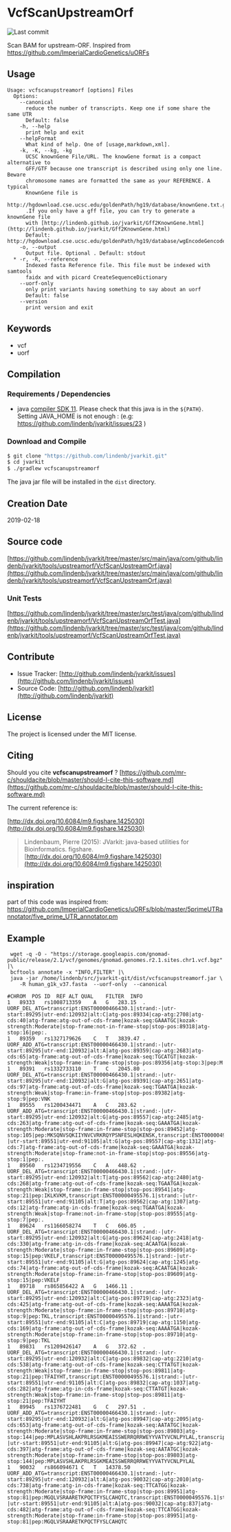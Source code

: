 # VcfScanUpstreamOrf

![Last commit](https://img.shields.io/github/last-commit/lindenb/jvarkit.png)

Scan BAM for upstream-ORF. Inspired from https://github.com/ImperialCardioGenetics/uORFs 


## Usage

```
Usage: vcfscanupstreamorf [options] Files
  Options:
    --canonical
      reduce the number of transcripts. Keep one if some share the same UTR
      Default: false
    -h, --help
      print help and exit
    --helpFormat
      What kind of help. One of [usage,markdown,xml].
    -k, -K, --kg, -kg
      UCSC knownGene File/URL. The knowGene format is a compact alternative to 
      GFF/GTF because one transcript is described using only one line.	Beware 
      chromosome names are formatted the same as your REFERENCE. A typical 
      KnownGene file is 
      http://hgdownload.cse.ucsc.edu/goldenPath/hg19/database/knownGene.txt.gz 
      .If you only have a gff file, you can try to generate a knownGene file 
      with [http://lindenb.github.io/jvarkit/Gff2KnownGene.html](http://lindenb.github.io/jvarkit/Gff2KnownGene.html)
      Default: http://hgdownload.cse.ucsc.edu/goldenPath/hg19/database/wgEncodeGencodeBasicV19.txt.gz
    -o, --output
      Output file. Optional . Default: stdout
  * -r, -R, --reference
      Indexed fasta Reference file. This file must be indexed with samtools 
      faidx and with picard CreateSequenceDictionary
    --uorf-only
      only print variants having something to say about an uorf
      Default: false
    --version
      print version and exit

```


## Keywords

 * vcf
 * uorf


## Compilation

### Requirements / Dependencies

* java [compiler SDK 11](https://jdk.java.net/11/). Please check that this java is in the `${PATH}`. Setting JAVA_HOME is not enough : (e.g: https://github.com/lindenb/jvarkit/issues/23 )


### Download and Compile

```bash
$ git clone "https://github.com/lindenb/jvarkit.git"
$ cd jvarkit
$ ./gradlew vcfscanupstreamorf
```

The java jar file will be installed in the `dist` directory.


## Creation Date

2019-02-18

## Source code 

[https://github.com/lindenb/jvarkit/tree/master/src/main/java/com/github/lindenb/jvarkit/tools/upstreamorf/VcfScanUpstreamOrf.java](https://github.com/lindenb/jvarkit/tree/master/src/main/java/com/github/lindenb/jvarkit/tools/upstreamorf/VcfScanUpstreamOrf.java)

### Unit Tests

[https://github.com/lindenb/jvarkit/tree/master/src/test/java/com/github/lindenb/jvarkit/tools/upstreamorf/VcfScanUpstreamOrfTest.java](https://github.com/lindenb/jvarkit/tree/master/src/test/java/com/github/lindenb/jvarkit/tools/upstreamorf/VcfScanUpstreamOrfTest.java)


## Contribute

- Issue Tracker: [http://github.com/lindenb/jvarkit/issues](http://github.com/lindenb/jvarkit/issues)
- Source Code: [http://github.com/lindenb/jvarkit](http://github.com/lindenb/jvarkit)

## License

The project is licensed under the MIT license.

## Citing

Should you cite **vcfscanupstreamorf** ? [https://github.com/mr-c/shouldacite/blob/master/should-I-cite-this-software.md](https://github.com/mr-c/shouldacite/blob/master/should-I-cite-this-software.md)

The current reference is:

[http://dx.doi.org/10.6084/m9.figshare.1425030](http://dx.doi.org/10.6084/m9.figshare.1425030)

> Lindenbaum, Pierre (2015): JVarkit: java-based utilities for Bioinformatics. figshare.
> [http://dx.doi.org/10.6084/m9.figshare.1425030](http://dx.doi.org/10.6084/m9.figshare.1425030)


## inspiration

part of this code was inspired from: https://github.com/ImperialCardioGenetics/uORFs/blob/master/5primeUTRannotator/five_prime_UTR_annotator.pm

## Example

```
 wget -q -O - "https://storage.googleapis.com/gnomad-public/release/2.1/vcf/genomes/gnomad.genomes.r2.1.sites.chr1.vcf.bgz" |\
 bcftools annotate -x "INFO,FILTER" |\
 java -jar /home/lindenb/src/jvarkit-git/dist/vcfscanupstreamorf.jar \
 	-R human_g1k_v37.fasta  --uorf-only  --canonical  

#CHROM	POS	ID	REF	ALT	QUAL	FILTER	INFO
1	89333	rs1008713359	A	G	283.15	.	UORF_DEL_ATG=transcript:ENST00000466430.1|strand:-|utr-start:89295|utr-end:120932|alt:C|atg-pos:89334|cap-atg:2708|atg-cds:40|atg-frame:atg-out-of-cds-frame|kozak-seq:GAAATGC|kozak-strength:Moderate|stop-frame:not-in-frame-stop|stop-pos:89318|atg-stop:16|pep:.
1	89359	rs1327179626	C	T	3839.47	.	UORF_ADD_ATG=transcript:ENST00000466430.1|strand:-|utr-start:89295|utr-end:120932|alt:A|atg-pos:89359|cap-atg:2683|atg-cds:65|atg-frame:atg-out-of-cds-frame|kozak-seq:TGCATGT|kozak-strength:Weak|stop-frame:in-frame-stop|stop-pos:89356|atg-stop:3|pep:M
1	89391	rs1332733110	T	C	2045.80	.	UORF_DEL_ATG=transcript:ENST00000466430.1|strand:-|utr-start:89295|utr-end:120932|alt:G|atg-pos:89391|cap-atg:2651|atg-cds:97|atg-frame:atg-out-of-cds-frame|kozak-seq:TGAATGA|kozak-strength:Weak|stop-frame:in-frame-stop|stop-pos:89382|atg-stop:9|pep:VNK
1	89555	rs1200434471	A	C	283.62	.	UORF_ADD_ATG=transcript:ENST00000466430.1|strand:-|utr-start:89295|utr-end:120932|alt:G|atg-pos:89557|cap-atg:2485|atg-cds:263|atg-frame:atg-out-of-cds-frame|kozak-seq:GAAATGA|kozak-strength:Moderate|stop-frame:in-frame-stop|stop-pos:89452|atg-stop:105|pep:MKSQNVSQKIIYNVCVRKRQYPSNFESLHQKENSK,transcript:ENST00000495576.1|strand:-|utr-start:89551|utr-end:91105|alt:G|atg-pos:89557|cap-atg:1312|atg-cds:7|atg-frame:atg-out-of-cds-frame|kozak-seq:GAAATGA|kozak-strength:Moderate|stop-frame:not-in-frame-stop|stop-pos:89556|atg-stop:1|pep:.
1	89560	rs1234719556	C	A	448.62	.	UORF_DEL_ATG=transcript:ENST00000466430.1|strand:-|utr-start:89295|utr-end:120932|alt:T|atg-pos:89562|cap-atg:2480|atg-cds:268|atg-frame:atg-out-of-cds-frame|kozak-seq:TGAATGA|kozak-strength:Weak|stop-frame:in-frame-stop|stop-pos:89541|atg-stop:21|pep:IKLKVKM,transcript:ENST00000495576.1|strand:-|utr-start:89551|utr-end:91105|alt:T|atg-pos:89562|cap-atg:1307|atg-cds:12|atg-frame:atg-in-cds-frame|kozak-seq:TGAATGA|kozak-strength:Weak|stop-frame:not-in-frame-stop|stop-pos:89555|atg-stop:7|pep:.
1	89624	rs1166058274	T	C	606.05	.	UORF_DEL_ATG=transcript:ENST00000466430.1|strand:-|utr-start:89295|utr-end:120932|alt:G|atg-pos:89624|cap-atg:2418|atg-cds:330|atg-frame:atg-in-cds-frame|kozak-seq:ACAATGA|kozak-strength:Moderate|stop-frame:in-frame-stop|stop-pos:89609|atg-stop:15|pep:VKELF,transcript:ENST00000495576.1|strand:-|utr-start:89551|utr-end:91105|alt:G|atg-pos:89624|cap-atg:1245|atg-cds:74|atg-frame:atg-out-of-cds-frame|kozak-seq:ACAATGA|kozak-strength:Moderate|stop-frame:in-frame-stop|stop-pos:89609|atg-stop:15|pep:VKELF
1	89718	rs865856422	A	G	1466.11	.	UORF_DEL_ATG=transcript:ENST00000466430.1|strand:-|utr-start:89295|utr-end:120932|alt:C|atg-pos:89719|cap-atg:2323|atg-cds:425|atg-frame:atg-out-of-cds-frame|kozak-seq:AAAATGA|kozak-strength:Moderate|stop-frame:in-frame-stop|stop-pos:89710|atg-stop:9|pep:TKL,transcript:ENST00000495576.1|strand:-|utr-start:89551|utr-end:91105|alt:C|atg-pos:89719|cap-atg:1150|atg-cds:169|atg-frame:atg-out-of-cds-frame|kozak-seq:AAAATGA|kozak-strength:Moderate|stop-frame:in-frame-stop|stop-pos:89710|atg-stop:9|pep:TKL
1	89831	rs1209426147	A	G	372.62	.	UORF_DEL_ATG=transcript:ENST00000466430.1|strand:-|utr-start:89295|utr-end:120932|alt:C|atg-pos:89832|cap-atg:2210|atg-cds:538|atg-frame:atg-out-of-cds-frame|kozak-seq:CTTATGT|kozak-strength:Weak|stop-frame:in-frame-stop|stop-pos:89811|atg-stop:21|pep:TFAIYHT,transcript:ENST00000495576.1|strand:-|utr-start:89551|utr-end:91105|alt:C|atg-pos:89832|cap-atg:1037|atg-cds:282|atg-frame:atg-in-cds-frame|kozak-seq:CTTATGT|kozak-strength:Weak|stop-frame:in-frame-stop|stop-pos:89811|atg-stop:21|pep:TFAIYHT
1	89945	rs1376722481	G	C	297.51	.	UORF_ADD_ATG=transcript:ENST00000466430.1|strand:-|utr-start:89295|utr-end:120932|alt:G|atg-pos:89947|cap-atg:2095|atg-cds:653|atg-frame:atg-out-of-cds-frame|kozak-seq:AATATGC|kozak-strength:Moderate|stop-frame:in-frame-stop|stop-pos:89803|atg-stop:144|pep:MPLASVSHLAKPRLRSGKMEAISSWERRQRRWEYYVATYVCNLPYLAL,transcript:ENST00000495576.1|strand:-|utr-start:89551|utr-end:91105|alt:G|atg-pos:89947|cap-atg:922|atg-cds:397|atg-frame:atg-out-of-cds-frame|kozak-seq:AATATGC|kozak-strength:Moderate|stop-frame:in-frame-stop|stop-pos:89803|atg-stop:144|pep:MPLASVSHLAKPRLRSGKMEAISSWERRQRRWEYYVATYVCNLPYLAL
1	90032	rs866094671	C	T	14378.50	.	UORF_ADD_ATG=transcript:ENST00000466430.1|strand:-|utr-start:89295|utr-end:120932|alt:A|atg-pos:90032|cap-atg:2010|atg-cds:738|atg-frame:atg-in-cds-frame|kozak-seq:TTCATGG|kozak-strength:Moderate|stop-frame:in-frame-stop|stop-pos:89951|atg-stop:81|pep:MGQLVSRAARETKPQCTFYSLCAHQTC,transcript:ENST00000495576.1|strand:-|utr-start:89551|utr-end:91105|alt:A|atg-pos:90032|cap-atg:837|atg-cds:482|atg-frame:atg-out-of-cds-frame|kozak-seq:TTCATGG|kozak-strength:Moderate|stop-frame:in-frame-stop|stop-pos:89951|atg-stop:81|pep:MGQLVSRAARETKPQCTFYSLCAHQTC
```


